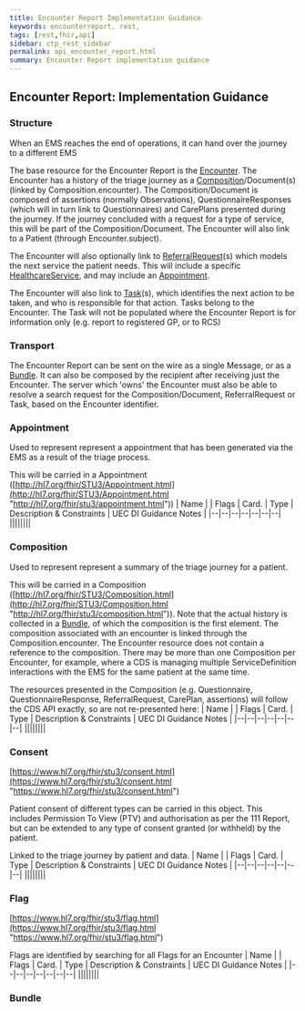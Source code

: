 ```yaml
---
title: Encounter Report Implementation Guidance
keywords: encounterreport, rest,
tags: [rest,fhir,api]
sidebar: ctp_rest_sidebar
permalink: api_encounter_report.html
summary: Encounter Report implementation guidance 
---
```



## Encounter Report: Implementation Guidance ##
### Structure ###
When an EMS reaches the end of operations, it can hand over the journey to a different EMS

The base resource for the Encounter Report is the  [Encounter](https://teams.microsoft.com/l/entity/com.microsoft.teamspace.tab.wiki/tab::2849bd15-ebe7-42e7-ab52-e3609dc8bcd6?context=%7B%22subEntityId%22%3A%22%7B%5C%22pageId%5C%22%3A9%2C%5C%22origin%5C%22%3A2%7D%22%2C%22channelId%22%3A%2219%3A75aa7034b31c47f5b2fbcb575436de04%40thread.skype%22%7D&tenantId=50f6071f-bbfe-401a-8803-673748e629e2 "https://teams.microsoft.com/l/entity/com.microsoft.teamspace.tab.wiki/tab::2849bd15-ebe7-42e7-ab52-e3609dc8bcd6?context=%7b%22subentityid%22%3a%22%7b%5c%22pageid%5c%22%3a9%2c%5c%22origin%5c%22%3a2%7d%22%2c%22channelid%22%3a%2219%3a75aa7034b31c47f5b2fbcb575436de04%40thread.skype%22%7d&tenantid=50f6071f-bbfe-401a-8803-673748e629e2"). The Encounter has a history of the triage journey as a  [Composition](https://teams.microsoft.com/l/entity/com.microsoft.teamspace.tab.wiki/tab::2849bd15-ebe7-42e7-ab52-e3609dc8bcd6?context=%7B%22subEntityId%22%3A%22%7B%5C%22pageId%5C%22%3A7%2C%5C%22origin%5C%22%3A2%7D%22%2C%22channelId%22%3A%2219%3A75aa7034b31c47f5b2fbcb575436de04%40thread.skype%22%7D&tenantId=50f6071f-bbfe-401a-8803-673748e629e2 "https://teams.microsoft.com/l/entity/com.microsoft.teamspace.tab.wiki/tab::2849bd15-ebe7-42e7-ab52-e3609dc8bcd6?context=%7b%22subentityid%22%3a%22%7b%5c%22pageid%5c%22%3a7%2c%5c%22origin%5c%22%3a2%7d%22%2c%22channelid%22%3a%2219%3a75aa7034b31c47f5b2fbcb575436de04%40thread.skype%22%7d&tenantid=50f6071f-bbfe-401a-8803-673748e629e2")/Document(s) (linked by Composition.encounter). The Composition/Document is composed of assertions (normally Observations), QuestionnaireResponses (which will in turn link to Questionnaires) and CarePlans presented during the journey. If the journey concluded with a request for a type of service, this will be part of the Composition/Document. The Encounter will also link to a Patient (through Encounter.subject).

The Encounter will also optionally link to  [ReferralRequest](https://teams.microsoft.com/l/entity/com.microsoft.teamspace.tab.wiki/tab::2849bd15-ebe7-42e7-ab52-e3609dc8bcd6?context=%7B%22subEntityId%22%3A%22%7B%5C%22pageId%5C%22%3A18%2C%5C%22origin%5C%22%3A2%7D%22%2C%22channelId%22%3A%2219%3A75aa7034b31c47f5b2fbcb575436de04%40thread.skype%22%7D&tenantId=50f6071f-bbfe-401a-8803-673748e629e2 "https://teams.microsoft.com/l/entity/com.microsoft.teamspace.tab.wiki/tab::2849bd15-ebe7-42e7-ab52-e3609dc8bcd6?context=%7b%22subentityid%22%3a%22%7b%5c%22pageid%5c%22%3a18%2c%5c%22origin%5c%22%3a2%7d%22%2c%22channelid%22%3a%2219%3a75aa7034b31c47f5b2fbcb575436de04%40thread.skype%22%7d&tenantid=50f6071f-bbfe-401a-8803-673748e629e2")(s) which models the next service the patient needs. This will include a specific  [HealthcareService](https://teams.microsoft.com/l/entity/com.microsoft.teamspace.tab.wiki/tab::2849bd15-ebe7-42e7-ab52-e3609dc8bcd6?context=%7B%22subEntityId%22%3A%22%7B%5C%22pageId%5C%22%3A22%2C%5C%22origin%5C%22%3A2%7D%22%2C%22channelId%22%3A%2219%3A75aa7034b31c47f5b2fbcb575436de04%40thread.skype%22%7D&tenantId=50f6071f-bbfe-401a-8803-673748e629e2 "https://teams.microsoft.com/l/entity/com.microsoft.teamspace.tab.wiki/tab::2849bd15-ebe7-42e7-ab52-e3609dc8bcd6?context=%7b%22subentityid%22%3a%22%7b%5c%22pageid%5c%22%3a22%2c%5c%22origin%5c%22%3a2%7d%22%2c%22channelid%22%3a%2219%3a75aa7034b31c47f5b2fbcb575436de04%40thread.skype%22%7d&tenantid=50f6071f-bbfe-401a-8803-673748e629e2"), and may include an  [Appointment](https://teams.microsoft.com/l/entity/com.microsoft.teamspace.tab.wiki/tab::2849bd15-ebe7-42e7-ab52-e3609dc8bcd6?context=%7B%22subEntityId%22%3A%22%7B%5C%22pageId%5C%22%3A20%2C%5C%22origin%5C%22%3A2%7D%22%2C%22channelId%22%3A%2219%3A75aa7034b31c47f5b2fbcb575436de04%40thread.skype%22%7D&tenantId=50f6071f-bbfe-401a-8803-673748e629e2 "https://teams.microsoft.com/l/entity/com.microsoft.teamspace.tab.wiki/tab::2849bd15-ebe7-42e7-ab52-e3609dc8bcd6?context=%7b%22subentityid%22%3a%22%7b%5c%22pageid%5c%22%3a20%2c%5c%22origin%5c%22%3a2%7d%22%2c%22channelid%22%3a%2219%3a75aa7034b31c47f5b2fbcb575436de04%40thread.skype%22%7d&tenantid=50f6071f-bbfe-401a-8803-673748e629e2").

The Encounter will also link to  [Task](https://teams.microsoft.com/l/entity/com.microsoft.teamspace.tab.wiki/tab::2849bd15-ebe7-42e7-ab52-e3609dc8bcd6?context=%7B%22subEntityId%22%3A%22%7B%5C%22pageId%5C%22%3A16%2C%5C%22origin%5C%22%3A2%7D%22%2C%22channelId%22%3A%2219%3A75aa7034b31c47f5b2fbcb575436de04%40thread.skype%22%7D&tenantId=50f6071f-bbfe-401a-8803-673748e629e2 "https://teams.microsoft.com/l/entity/com.microsoft.teamspace.tab.wiki/tab::2849bd15-ebe7-42e7-ab52-e3609dc8bcd6?context=%7b%22subentityid%22%3a%22%7b%5c%22pageid%5c%22%3a16%2c%5c%22origin%5c%22%3a2%7d%22%2c%22channelid%22%3a%2219%3a75aa7034b31c47f5b2fbcb575436de04%40thread.skype%22%7d&tenantid=50f6071f-bbfe-401a-8803-673748e629e2")(s), which identifies the next action to be taken, and who is responsible for that action. Tasks belong to the Encounter. The Task will not be populated where the Encounter Report is for information only (e.g. report to registered GP, or to RCS)
### Transport ###
The Encounter Report can be sent on the wire as a single Message, or as a [Bundle](https://teams.microsoft.com/l/entity/com.microsoft.teamspace.tab.wiki/tab::2849bd15-ebe7-42e7-ab52-e3609dc8bcd6?context=%7B%22subEntityId%22%3A%22%7B%5C%22pageId%5C%22%3A5%2C%5C%22origin%5C%22%3A2%7D%22%2C%22channelId%22%3A%2219%3A75aa7034b31c47f5b2fbcb575436de04%40thread.skype%22%7D&tenantId=50f6071f-bbfe-401a-8803-673748e629e2 "https://teams.microsoft.com/l/entity/com.microsoft.teamspace.tab.wiki/tab::2849bd15-ebe7-42e7-ab52-e3609dc8bcd6?context=%7b%22subentityid%22%3a%22%7b%5c%22pageid%5c%22%3a5%2c%5c%22origin%5c%22%3a2%7d%22%2c%22channelid%22%3a%2219%3a75aa7034b31c47f5b2fbcb575436de04%40thread.skype%22%7d&tenantid=50f6071f-bbfe-401a-8803-673748e629e2"). It can also be composed by the recipient after receiving just the Encounter. The server which 'owns' the Encounter must also be able to resolve a search request for the Composition/Document, ReferralRequest or Task, based on the Encounter identifier.

### Appointment ###
Used to represent represent a appointment that has been generated via the EMS as a result of the triage process.

This will be carried in a Appointment ([http://hl7.org/fhir/STU3/Appointment.html](http://hl7.org/fhir/STU3/Appointment.html "http://hl7.org/fhir/stu3/appointment.html"))
| Name |  |  Flags | Card. | Type | Description & Constraints | UEC DI Guidance Notes |
|--|--|--|--|--|--|--|
||||||||

### Composition ###
Used to represent represent a summary of the triage journey for a patient.

This will be carried in a Composition ([http://hl7.org/fhir/STU3/Composition.html](http://hl7.org/fhir/STU3/Composition.html "http://hl7.org/fhir/stu3/composition.html")). Note that the actual history is collected in a [Bundle](https://confluence.digital.nhs.uk/display/TOM/Bundle "https://confluence.digital.nhs.uk/display/tom/bundle"), of which the composition is the first element. The composition associated with an encounter is linked through the Composition.encounter. The Encounter resource does not contain a reference to the composition. There may be more than one Composition per Encounter, for example, where a CDS is managing multiple ServiceDefinition interactions with the EMS for the same patient at the same time.

The resources presented in the Composition (e.g. Questionnaire, QuestionnaireResponse, ReferralRequest, CarePlan, assertions) will follow the CDS API exactly, so are not re-presented here:
| Name |  |  Flags | Card. | Type | Description & Constraints | UEC DI Guidance Notes |
|--|--|--|--|--|--|--|
||||||||
### Consent ###
[https://www.hl7.org/fhir/stu3/consent.html](https://www.hl7.org/fhir/stu3/consent.html "https://www.hl7.org/fhir/stu3/consent.html")

Patient consent of different types can be carried in this object. This includes Permission To View (PTV) and authorisation as per the 111 Report, but can be extended to any type of consent granted (or withheld) by the patient.

Linked to the triage journey by patient and data.
| Name |  |  Flags | Card. | Type | Description & Constraints | UEC DI Guidance Notes |
|--|--|--|--|--|--|--|
||||||||
### Flag ###
[https://www.hl7.org/fhir/stu3/flag.html](https://www.hl7.org/fhir/stu3/flag.html "https://www.hl7.org/fhir/stu3/flag.html")

Flags are identified by searching for all Flags for an Encounter
| Name |  |  Flags | Card. | Type | Description & Constraints | UEC DI Guidance Notes |
|--|--|--|--|--|--|--|
||||||||
### Bundle ###
<!--stackedit_data:
eyJoaXN0b3J5IjpbLTEyNzIwNjU3M119
-->